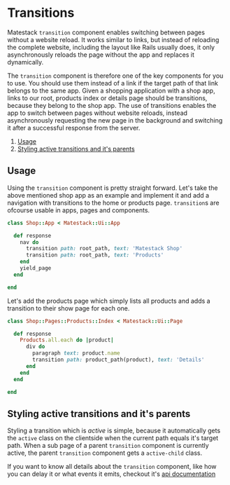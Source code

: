 # Transitions

Matestack `transition` component enables switching between pages without a website reload. It works similar to links, but instead of reloading the complete website, including the layout like Rails usually does, it only asynchronously reloads the page without the app and replaces it dynamically.

The `transition` component is therefore one of the key components for you to use. You should use them instead of a link if the target path of that link belongs to the same app. Given a shopping application with a shop app, links to our root, products index or details page should be transitions, because they belong to the shop app. The use of transitions enables the app to switch between pages without website reloads, instead asynchronously requesting the new page in the background and switching it after a successful response from the server. 

1. [Usage](#usage)
2. [Styling active transitions and it's parents](#styling-active-transitions-and-its-parents)

## Usage

Using the `transition` component is pretty straight forward. Let's take the above mentioned shop app as an example and implement it and add a navigation with transitions to the home or products page. `transition`s are ofcourse usable in apps, pages and components.

```ruby
class Shop::App < Matestack::Ui::App

  def response
    nav do
      transition path: root_path, text: 'Matestack Shop'
      transition path: root_path, text: 'Products'
    end
    yield_page
  end

end
```

Let's add the products page which simply lists all products and adds a transition to their show page for each one.

```ruby
class Shop::Pages::Products::Index < Matestack::Ui::Page

  def response
    Products.all.each do |product|
      div do
        paragraph text: product.name
        transition path: product_path(product), text: 'Details'
      end
    end
  end

end
```

## Styling active transitions and it's parents

Styling a transition which is _active_ is simple, because it automatically gets the `active` class on the clientside when the current path equals it's target path. When a sub page of a parent `transition` component is currently active, the parent `transition` component gets a `active-child` class.



If you want to know all details about the `transition` component, like how you can delay it or what events it emits, checkout it's [api documentation](/docs/api/100-components/transition.md)
